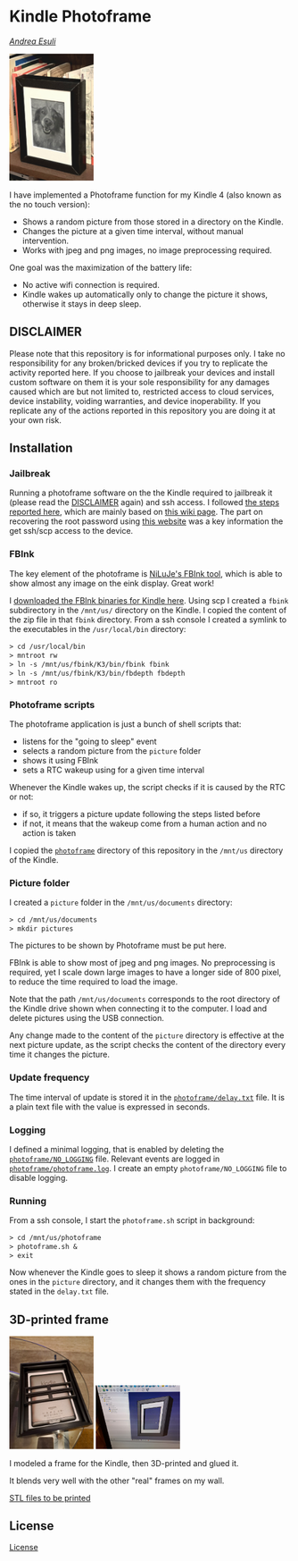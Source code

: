 # Kindle Photoframe

[*Andrea Esuli*](https://esuli.it)

<img src="photoframe.jpg" alt="Photoframe" width="30%" height="auto">

I have implemented a Photoframe function for my Kindle 4 (also known as the no touch version):
* Shows a random picture from those stored in a directory on the Kindle.
* Changes the picture at a given time interval, without manual intervention.
* Works with jpeg and png images, no image preprocessing required.

One goal was the maximization of the battery life:
* No active wifi connection is required. 
* Kindle wakes up automatically only to change the picture it shows, otherwise it stays in deep sleep.

## DISCLAIMER

Please note that this repository is for informational purposes only.
I take no responsibility for any broken/bricked devices if you try to replicate the activity reported here. 
If you choose to jailbreak your devices and install custom software on them it is your sole responsibility for any damages caused which are but not limited to, restricted access to cloud services, device instability, voiding warranties, and device inoperability. 
If you replicate any of the actions reported in this repository you are doing it at your own risk.

## Installation

### Jailbreak

Running a photoframe software on the the Kindle required to jailbreak it (please read the [DISCLAIMER](#DISCLAIMER) again) and ssh access. I followed [the steps reported here](https://gist.github.com/estysdesu/c90478aac75b732820be6720254aeda7), which are mainly based on [this wiki page](https://wiki.mobileread.com/wiki/Kindle4NTHacking). The part on recovering the root password using [this website](https://www.sven.de/kindle/) was a key information the get ssh/scp access to the device.

### FBInk

The key element of the photoframe is [NiLuJe's FBInk tool](https://github.com/NiLuJe/FBInk), which is able to show almost any image on the eink display. Great work!

I [downloaded the FBInk binaries for Kindle here](https://www.mobileread.com/forums/showthread.php?t=299620). 
Using scp I created a `fbink` subdirectory in the `/mnt/us/` directory on the Kindle.
I copied the content of the zip file in that `fbink` directory.
From a ssh console I created a symlink to the executables in the `/usr/local/bin` directory:

```
> cd /usr/local/bin
> mntroot rw
> ln -s /mnt/us/fbink/K3/bin/fbink fbink
> ln -s /mnt/us/fbink/K3/bin/fbdepth fbdepth
> mntroot ro
```

### Photoframe scripts

The photoframe application is just a bunch of shell scripts that:
* listens for the "going to sleep" event
* selects a random picture from the `picture` folder
* shows it using FBInk
* sets a RTC wakeup using for a given time interval

Whenever the Kindle wakes up, the script checks if it is caused by the RTC or not:
* if so, it triggers a picture update following the steps listed before
* if not, it means that the wakeup come from a human action and no action is taken

I copied the [`photoframe`](photoframe) directory of this repository in the `/mnt/us` directory of the Kindle.

### Picture folder

I created a `picture` folder in the `/mnt/us/documents` directory:

```
> cd /mnt/us/documents
> mkdir pictures
```

The pictures to be shown by Photoframe must be put here.

FBInk is able to show most of jpeg and png images. 
No preprocessing is required, yet I scale down large images to have a longer side of 800 pixel, to reduce the time required to load the image.

Note that the path `/mnt/us/documents` corresponds to the root directory of the Kindle drive shown when connecting it to the computer. 
I load and delete pictures using the USB connection.

Any change made to the content of the `picture` directory is effective at the next picture update, as the script checks the content of the directory every time it changes the picture.

### Update frequency

The time interval of update is stored it in the [`photoframe/delay.txt`](photoframe/delay.txt) file.
It is a plain text file with the value is expressed in seconds.

### Logging

I defined a minimal logging, that is enabled by deleting the [`photoframe/NO_LOGGING`](photoframe/NO_LOGGING) file.
Relevant events are logged in [`photoframe/photoframe.log`](photoframe/photoframe.log).
I create an empty `photoframe/NO_LOGGING` file to disable logging.

### Running

From a ssh console, I start the `photoframe.sh` script in background:

```
> cd /mnt/us/photoframe
> photoframe.sh &
> exit
```

Now whenever the Kindle goes to sleep it shows a random picture from the ones in the `picture` directory, and it changes them with the frequency stated in the `delay.txt` file.

## 3D-printed frame

<img src="kindle_frame.jpg" alt="3D-printed frame" width="30%" height="auto">
<img src="kindle_cad.jpg" alt="CAD" width="30%" height="auto">

I modeled a frame for the Kindle, then 3D-printed and glued it.

It blends very well with the other "real" frames on my wall.

[STL files to be printed](stl)

## License

[License](COPYING)